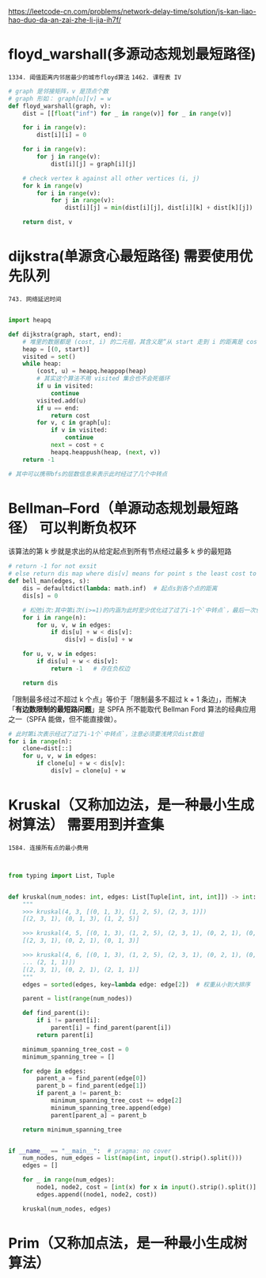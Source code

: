 https://leetcode-cn.com/problems/network-delay-time/solution/js-kan-liao-hao-duo-da-an-zai-zhe-li-jia-ih7f/

# floyd_warshall(多源动态规划最短路径)

`1334. 阈值距离内邻居最少的城市floyd算法`
`1462. 课程表 IV`

```Python
# graph 是邻接矩阵，v 是顶点个数
# graph 形如： graph[u][v] = w
def floyd_warshall(graph, v):
    dist = [[float("inf") for _ in range(v)] for _ in range(v)]

    for i in range(v):
        dist[i][i] = 0

    for i in range(v):
        for j in range(v):
            dist[i][j] = graph[i][j]

    # check vertex k against all other vertices (i, j)
    for k in range(v)
        for i in range(v):
            for j in range(v):
                dist[i][j] = min(dist[i][j], dist[i][k] + dist[k][j])

    return dist, v

```

# dijkstra(单源贪心最短路径) 需要使用优先队列

`743. 网络延迟时间`

```Python

import heapq

def dijkstra(graph, start, end):
    # 堆里的数据都是 (cost, i) 的二元祖，其含义是“从 start 走到 i 的距离是 cost”。
    heap = [(0, start)]
    visited = set()
    while heap:
        (cost, u) = heapq.heappop(heap)
        # 其实这个算法不用 visited 集合也不会死循环
        if u in visited:
            continue
        visited.add(u)
        if u == end:
            return cost
        for v, c in graph[u]:
            if v in visited:
                continue
            next = cost + c
            heapq.heappush(heap, (next, v))
    return -1

# 其中可以携带bfs的层数信息来表示此时经过了几个中转点
```

# Bellman–Ford（单源动态规划最短路径） 可以判断负权环

该算法的第 k 步就是求出的从给定起点到所有节点经过最多 k 步的最短路

```Python
# return -1 for not exsit
# else return dis map where dis[v] means for point s the least cost to point v
def bell_man(edges, s):
    dis = defaultdict(lambda: math.inf)  # 起点s到各个点的距离
    dis[s] = 0

    # 松弛i次:其中第i次(i>=1)的内涵为此时至少优化过了过了i-1个`中转点`，最后一次优化了n-1个中转点(即所有点都经过了)
    for i in range(n):
        for u, v, w in edges:
            if dis[u] + w < dis[v]:
                dis[v] = dis[u] + w

    for u, v, w in edges:
        if dis[u] + w < dis[v]:
            return -1   # 存在负权边

    return dis
```

「限制最多经过不超过 k 个点」等价于「限制最多不超过 k + 1 条边」，而解决「**有边数限制的最短路问题**」是 SPFA 所不能取代 Bellman Ford 算法的经典应用之一（SPFA 能做，但不能直接做）。

```Python
# 此时第i次表示经过了过了i-1个`中转点`，注意必须要浅拷贝dist数组
for i in range(n):
    clone=dist[::]
    for u, v, w in edges:
        if clone[u] + w < dis[v]:
            dis[v] = clone[u] + w
```

# Kruskal（又称加边法，是一种最小生成树算法） 需要用到并查集

`1584. 连接所有点的最小费用`

```Python


from typing import List, Tuple


def kruskal(num_nodes: int, edges: List[Tuple[int, int, int]]) -> int:
    """
    >>> kruskal(4, 3, [(0, 1, 3), (1, 2, 5), (2, 3, 1)])
    [(2, 3, 1), (0, 1, 3), (1, 2, 5)]

    >>> kruskal(4, 5, [(0, 1, 3), (1, 2, 5), (2, 3, 1), (0, 2, 1), (0, 3, 2)])
    [(2, 3, 1), (0, 2, 1), (0, 1, 3)]

    >>> kruskal(4, 6, [(0, 1, 3), (1, 2, 5), (2, 3, 1), (0, 2, 1), (0, 3, 2),
    ... (2, 1, 1)])
    [(2, 3, 1), (0, 2, 1), (2, 1, 1)]
    """
    edges = sorted(edges, key=lambda edge: edge[2])  # 权重从小到大排序

    parent = list(range(num_nodes))

    def find_parent(i):
        if i != parent[i]:
            parent[i] = find_parent(parent[i])
        return parent[i]

    minimum_spanning_tree_cost = 0
    minimum_spanning_tree = []

    for edge in edges:
        parent_a = find_parent(edge[0])
        parent_b = find_parent(edge[1])
        if parent_a != parent_b:
            minimum_spanning_tree_cost += edge[2]
            minimum_spanning_tree.append(edge)
            parent[parent_a] = parent_b

    return minimum_spanning_tree


if __name__ == "__main__":  # pragma: no cover
    num_nodes, num_edges = list(map(int, input().strip().split()))
    edges = []

    for _ in range(num_edges):
        node1, node2, cost = [int(x) for x in input().strip().split()]
        edges.append((node1, node2, cost))

    kruskal(num_nodes, edges)
```

# Prim（又称加点法，是一种最小生成树算法）
